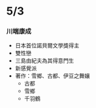 # 5/3

### 川端康成

* 日本首位諾貝爾文學獎得主
* 雙性戀
* 三島由紀夫為其得意門生
* 新感覺派
* 著作：雪鄉、古都、伊豆之舞孃
  * 古都
  * 雪鄉
  * 千羽鶴



